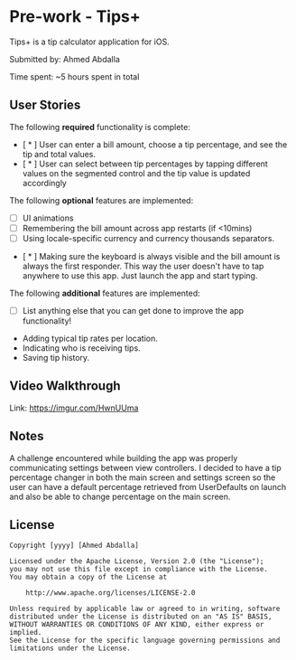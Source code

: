 # Pre-work - Tips+

Tips+ is a tip calculator application for iOS.

Submitted by: Ahmed Abdalla

Time spent: ~5 hours spent in total

## User Stories

The following **required** functionality is complete:

* [ * ] User can enter a bill amount, choose a tip percentage, and see the tip and total values.
* [ * ] User can select between tip percentages by tapping different values on the segmented control and the tip value is updated accordingly

The following **optional** features are implemented:

* [ ] UI animations
* [ ] Remembering the bill amount across app restarts (if <10mins)
* [ ] Using locale-specific currency and currency thousands separators.
* [ * ] Making sure the keyboard is always visible and the bill amount is always the first responder. This way the user doesn't have to tap anywhere to use this app. Just launch the app and start typing.

The following **additional** features are implemented:

- [ ] List anything else that you can get done to improve the app functionality!
- Adding typical tip rates per location.
- Indicating who is receiving tips.
- Saving tip history.

## Video Walkthrough

Link: https://imgur.com/HwnUUma

## Notes

A challenge encountered while building the app was properly communicating settings between view controllers. I decided to have a tip percentage changer in both the main screen and settings screen so the user can have a default percentage retrieved from UserDefaults on launch and also be able to change percentage on the main screen.

## License

    Copyright [yyyy] [Ahmed Abdalla]

    Licensed under the Apache License, Version 2.0 (the "License");
    you may not use this file except in compliance with the License.
    You may obtain a copy of the License at

        http://www.apache.org/licenses/LICENSE-2.0

    Unless required by applicable law or agreed to in writing, software
    distributed under the License is distributed on an "AS IS" BASIS,
    WITHOUT WARRANTIES OR CONDITIONS OF ANY KIND, either express or implied.
    See the License for the specific language governing permissions and
    limitations under the License.
